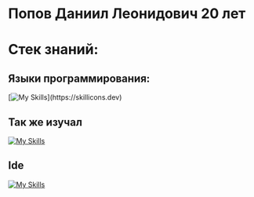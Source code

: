 # Попов Даниил Леонидович 20 лет

# Стек знаний:
## Языки программирования:

[![My Skills](https://skillicons.dev/icons?i=cpp,cmake,qt,visualstudio,)](https://skillicons.dev)

## Так же изучал

[![My Skills](https://skillicons.dev/icons?i=js,html,css,php,mysql,cs,github)](https://skillicons.dev)

## Ide

[![My Skills](https://skillicons.dev/icons?i=qt,clion,visualstudio,vscode)](https://skillicons.dev)
